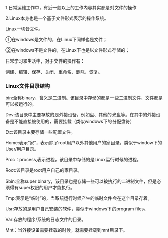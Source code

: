 1.日常运维工作中，有近一般以上的工作内容其实都是对文件的操作

2.Linux本身也是一个基于文件形式表示的操作系统。



Linux一切皆文件。

①在windows是文件的，在Linux下同样也是文件；

②在windows不是文件的，在Linux下也是以文件形式存储的；



日常学习和生活中，对于文件的操作有：

创建、编辑、保存、关闭、重命名、删除、恢复。



### Linux文件目录结构

bin:全称binary，含义是二进制。该目录中存储的都是一些二进制文件，文件都是可以被运行的。

Dev:该目录中主要存放的是外接设备，例如盘、其他的光盘等。在其中的外接设备是不能直接被使用的，需要挂载（类似windows下的分配盘符）

Etc:该目录主要存储一些配置文件。

Home:表示“家”，表示除了root用户以外其他用户的家目录，类似于window下的User/用户目录。

Proc：process,表示进程，该目录中存储的是Linux运行时候的进程。

Root:该目录是root用户自己的家目录。

Sbin:全称super binary，该目录也是存储一些可以被执行的二进制文件，但是必须得有super权限的用户才能执行。

Tmp:表示是“临时”的，当系统运行时候产生的临时文件会在这个目录存着。

Usr:存放的是用户自己安装的软件，类似于windows下的program files。

Var:存放的程序/系统的日志文件的目录。

Mnt：当外接设备需要挂载的时候，就需要挂载到mnt目录下。